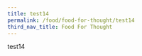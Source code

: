 ```yaml
---
title: test14
permalink: /food/food-for-thought/test14
third_nav_title: Food For Thought
---
```

test14
